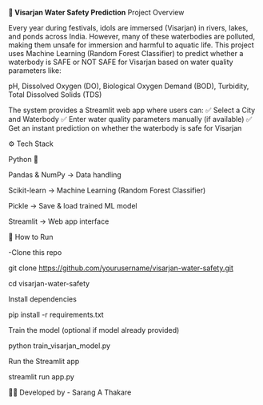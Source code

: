 **🌊 Visarjan Water Safety Prediction**
Project Overview

Every year during festivals, idols are immersed (Visarjan) in rivers, lakes, and ponds across India. However, many of these waterbodies are polluted, making them unsafe for immersion and harmful to aquatic life.
This project uses Machine Learning (Random Forest Classifier) to predict whether a waterbody is SAFE or NOT SAFE for Visarjan based on water quality parameters like:

pH,
Dissolved Oxygen (DO),
Biological Oxygen Demand (BOD),
Turbidity,
Total Dissolved Solids (TDS)

The system provides a Streamlit web app where users can:
✅ Select a City and Waterbody
✅ Enter water quality parameters manually (if available)
✅ Get an instant prediction on whether the waterbody is safe for Visarjan

⚙️ Tech Stack

Python 🐍

Pandas & NumPy → Data handling

Scikit-learn → Machine Learning (Random Forest Classifier)

Pickle → Save & load trained ML model

Streamlit → Web app interface

🚀 How to Run

-Clone this repo

git clone https://github.com/yourusername/visarjan-water-safety.git

cd visarjan-water-safety

Install dependencies

pip install -r requirements.txt

Train the model (optional if model already provided)

python train_visarjan_model.py


Run the Streamlit app

streamlit run app.py

👩‍💻 Developed by - Sarang A Thakare

